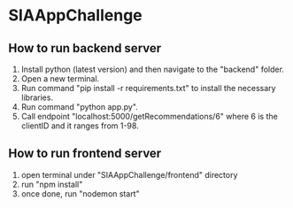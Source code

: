 # SIAAppChallenge

## How to run backend server

1. Install python (latest version) and then navigate to the "backend" folder. 
2. Open a new terminal.
3. Run command "pip install -r requirements.txt" to install the necessary libraries.
4. Run command "python app.py".
5. Call endpoint "localhost:5000/getRecommendations/6" where 6 is the clientID and it ranges from 1-98.

## How to run frontend server
1. open terminal under "SIAAppChallenge/frontend" directory
2. run "npm install"
3. once done, run "nodemon start"